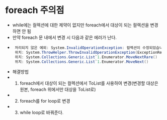 # foreach 주의점
- while에는 컬렉션에 대한 제약이 없지만 foreach에서 대상이 되는 컬렉션을 변경하면 안 됨
- 만약 foreach 문 내에서 변경 시 다음과 같은 에러가 난다.
- ```C#
   처리되지 않은 예외: System.InvalidOperationException: 컬렉션이 수정되었습니다. 열거 작업이 실행되지 않을 수도 있습니다.   
   위치: System.ThrowHelper.ThrowInvalidOperationException(ExceptionResource resource)    
   위치: System.Collections.Generic.List`1.Enumerator.MoveNextRare()    
   위치: System.Collections.Generic.List`1.Enumerator.MoveNext()
  ```
- 해결방법
- 1. foreach에서 대상이 되는 컬렉션에서 ToList를 사용하여 변경(변경할 대상은 원본, foreach 위에서만 대상을 ToList로)
- 2. foreach를 for loop로 변경
- 3. while loop로 바꿔준다.
